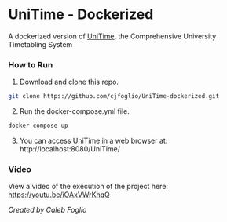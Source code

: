 # UniTime - Dockerized
A dockerized version of [UniTime](https://www.unitime.org), the Comprehensive University Timetabling System

### How to Run
1. Download and clone this repo.

 ```bash
git clone https://github.com/cjfoglio/UniTime-dockerized.git
```

2. Run the docker-compose.yml file.

 ```bash
docker-compose up
```
3. You can access UniTime in a web browser at: http://localhost:8080/UniTime/

### Video
View a video of the execution of the project here: https://youtu.be/iOAxVWrKhqQ

*Created by Caleb Foglio* 
